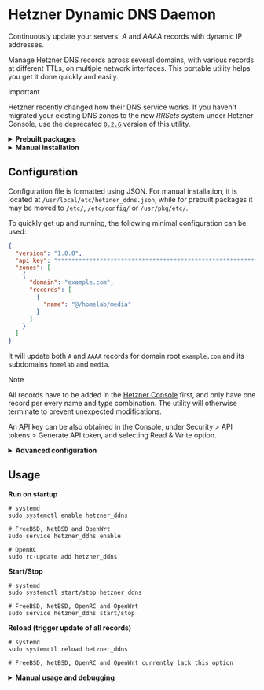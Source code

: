 # Hetzner Dynamic DNS Daemon

Continuously update your servers' _A_ and _AAAA_ records with dynamic IP addresses.

Manage Hetzner DNS records across several domains, with various records at different TTLs, on multiple network interfaces. This portable utility helps you get it done quickly and easily.

> [!IMPORTANT]
> Hetzner recently changed how their DNS service works. If you haven't migrated your existing DNS zones to the new _RRSets_ system under Hetzner Console, use the deprecated [`0.2.6`](https://github.com/filiparag/hetzner_ddns/releases/tag/0.2.6) version of this utility.

<details>
    <summary>
      <b>Prebuilt packages</b>
    </summary>

Packages for the latest stable version can be found [here](https://github.com/filiparag/hetzner_ddns/releases/latest).

Officially supported platforms are:

- Alpine Linux
- Arch Linux ([AUR](https://aur.archlinux.org/packages/hetzner_ddns/))
- Debian / Ubuntu
- Docker ([Docker Hub](https://hub.docker.com/r/filiparag/hetzner_ddns))
- Fedora / openSUSE ([Copr](https://copr.fedorainfracloud.org/coprs/filiparag/hetzner_ddns/))
- FreeBSD ([Ports tree](https://www.freshports.org/dns/hetzner_ddns/))
- NetBSD
- OpenWrt

Feel free to contribute to [first-party support](./release) for other operating systems.

</details>

<details>
    <summary>
        <b>Manual installation</b>
    </summary>

Dependencies: `awk`, `curl`, `net-tools`, `jq`.

```shell
# Download
git clone https://github.com/filiparag/hetzner_ddns.git
cd hetzner_ddns

# Install
sudo make install

# systemd service
sudo make systemd

# FreeBSD service
sudo make freebsd-rc

# NetBSD service
sudo make netbsd-rc

# OpenRC service
sudo make openrc

# OpenWrt procd service
sudo make openwrt-rc
```

</details>

## Configuration

Configuration file is formatted using JSON. For manual installation, it is located at `/usr/local/etc/hetzner_ddns.json`, while for prebuilt packages it may be moved to `/etc/`, `/etc/config/` or `/usr/pkg/etc/`.

To quickly get up and running, the following minimal configuration can be used:

```json
{
  "version": "1.0.0",
  "api_key": "****************************************************************",
  "zones": [
    {
      "domain": "example.com",
      "records": [
        {
          "name": "@/homelab/media"
        }
      ]
    }
  ]
}
```

It will update both `A` and `AAAA` records for domain root `example.com` and its subdomains `homelab` and `media`.

> [!NOTE]
> All records have to be added in the [Hetzner Console](https://console.hetzner.com/) first, and only have one record per every name and type combination. The utility will otherwise terminate to prevent unexpected modifications.
>
> An API key can be also obtained in the Console, under Security > API tokens > Generate API token, and selecting Read & Write option.

<details>
    <summary>
        <b>Advanced configuration</b>
    </summary>

If you need fine-grained control, the configuration can be expanded to have different TTL and egress interface per type of record. For example, you can have the `A` record of `test.example.com` subdomain use external IPv4 address of a `eth0` interface and be updated every minute, while the `AAAA` record uses `vpn1` interface which rarely changes its IPv6 address, so it can be updated hourly:

```json
{
  "domain": "example.com",
  "records": [
    {
      "name": "test",
      "type": "A",
      "ttl": 60,
      "interface": "eth0"
    },
    {
      "name": "test",
      "type": "AAAA",
      "ttl": 3600,
      "interface": "vpn1"
    }
  ]
}
```

Values for `type`, `ttl` and `interface` can be ommited, in which case reasonable defaults will be used. You can override them by adding this object to the root of the configuration tree:

```jsonc
{
  "defaults": {
    "type": "A", // Default record type (can be "A", "AAAA", or "A/AAAA")
    "ttl": 1800, // Default TTL value in seconds (60 <= TTL <= 2147483647)
    "interface": "eth2" // Default network interface name (auto-detect if unspecified)
  }
}
```

Additionally, the utility rate limits checking for changes of external IP addresses on used network interfaces. This and some other preferences can be modified by changing fields of this object:

```jsonc
{
  "settings": {
    "log_file": "", // Path to a custom configuration file
    "ip_check_cooldown": 30, // Time between subsequent checks of interface's IP address
    "request_timeout": 10, // Maximum duration of HTTP requests
    "api_url": "https://api.hetzner.cloud/v1", // URL of the Hetzner Console's API
    "ip_url": "https://ip.hetzner.com/" // URL of a service for retreiving external IP addresses
  }
}
```

An example of a configuration tree can be found [here](./hetzner_ddns.json).

</details>

## Usage

**Run on startup**

```shell
# systemd
sudo systemctl enable hetzner_ddns

# FreeBSD, NetBSD and OpenWrt
sudo service hetzner_ddns enable

# OpenRC
sudo rc-update add hetzner_ddns
```

**Start/Stop**

```shell
# systemd
sudo systemctl start/stop hetzner_ddns

# FreeBSD, NetBSD, OpenRC and OpenWrt
sudo service hetzner_ddns start/stop
```

**Reload (trigger update of all records)**

```shell
# systemd
sudo systemctl reload hetzner_ddns

# FreeBSD, NetBSD, OpenRC and OpenWrt currently lack this option
```

<details>
    <summary>
        <a id="manual-usage"></a>
        <b>Manual usage and debugging</b>
    </summary>

The utility can also be run by any user on the system from the command line. For quick debugging, run it in verbose mode with a specified configuration file:

```shell
hetzner_ddns -V -c ./test_configuration.json
```

The following is the list of all optional arguments:

- `-c <file>` Use specified configuration file
- `-l <file>` Use specified log file
- `-V` Display all log messages to stderr
- `-d` Detach from current shell and run as a deamon
- `-h` Print help and exit
- `-v` Print version and exit

</details>

